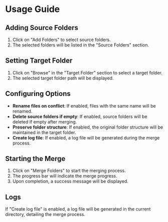 # Usage Guide

## Adding Source Folders
1. Click on "Add Folders" to select source folders.
2. The selected folders will be listed in the "Source Folders" section.

## Setting Target Folder
1. Click on "Browse" in the "Target Folder" section to select a target folder.
2. The selected target folder path will be displayed.

## Configuring Options
- **Rename files on conflict**: If enabled, files with the same name will be renamed.
- **Delete source folders if empty**: If enabled, source folders will be deleted if empty after merging.
- **Preserve folder structure**: If enabled, the original folder structure will be maintained in the target folder.
- **Create log file**: If enabled, a log file will be generated during the merge process.

## Starting the Merge
1. Click on "Merge Folders" to start the merging process.
2. The progress bar will indicate the merge progress.
3. Upon completion, a success message will be displayed.

## Logs
If "Create log file" is enabled, a log file will be generated in the current directory, detailing the merge process.
